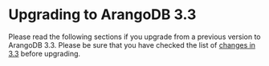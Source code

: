 Upgrading to ArangoDB 3.3
=========================

Please read the following sections if you upgrade from a previous
version to ArangoDB 3.3. Please be sure that you have checked the list
of [changes in 3.3](../ReleaseNotes/UpgradingChanges33.md) before
upgrading.

